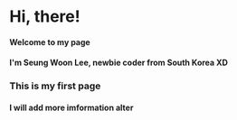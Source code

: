 # Hi, there!
#### Welcome to my page  
#### I'm Seung Woon Lee, newbie coder from South Korea XD


### This is my first page  
#### I will add more imformation alter
